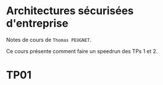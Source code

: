 # Architectures sécurisées d'entreprise

Notes de cours de `Thomas PEUGNET`.

Ce cours présente comment faire un speedrun des TPs 1 et 2.

# TP01

